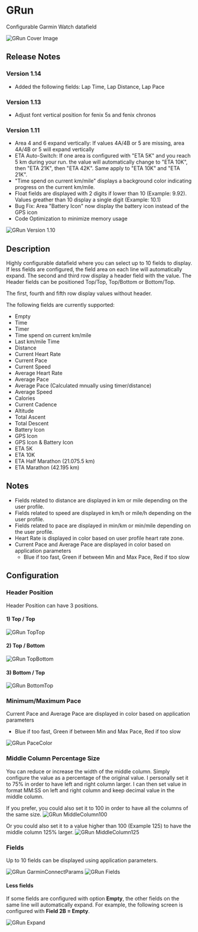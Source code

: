 # GRun
Configurable Garmin Watch datafield

![GRun Cover Image](/doc/GRunWatch.png) 

## Release Notes
### Version 1.14
 - Added the following fields: Lap Time, Lap Distance, Lap Pace
 
### Version 1.13
 - Adjust font vertical position for fenix 5s and fenix chronos

### Version 1.11
 - Area 4 and 6 expand vertically: If values 4A/4B or 5 are missing, area 4A/4B or 5 will expand vertically
 - ETA Auto-Switch: If one area is configured with "ETA 5K" and you reach 5 km during your run. the value will automatically change to "ETA 10K", then "ETA 21K", then "ETA 42K". Same apply to "ETA 10K" and "ETA 21K".
 - "Time spend on current km/mile" displays a background color indicating progress on the current km/mile.
 - Float fields are displayed with 2 digits if lower than 10 (Example: 9.92). Values greather than 10 display a single digit (Example: 10.1)
 - Bug Fix: Area "Battery Icon" now display the battery icon instead of the GPS icon
 - Code Optimization to minimize memory usage
 
 ![GRun Version 1.10](/doc/GRunWatch8.png)

## Description
Highly configurable datafield where you can select up to 10 fields to display. If less fields are configured, the field area on each line will automatically expand.
The second and third row display a header field with the value. The Header fields can be positioned Top/Top, Top/Bottom or Bottom/Top.

The first, fourth and fifth row display values without header.

The following fields are currently supported:
- Empty
- Time
- Timer
- Time spend on current km/mile
- Last km/mile Time
- Distance
- Current Heart Rate
- Current Pace
- Current Speed
- Average Heart Rate
- Average Pace
- Average Pace (Calculated mnually using timer/distance)
- Average Speed
- Calories
- Current Cadence
- Altitude
- Total Ascent
- Total Descent
- Battery Icon
- GPS Icon
- GPS Icon & Battery Icon
- ETA 5K
- ETA 10K
- ETA Half Marathon (21.075.5 km)
- ETA Marathon (42.195 km)

## Notes
- Fields related to distance are displayed in km or mile depending on the user profile.
- Fields related to speed are displayed in km/h or mile/h depending on the user profile.
- Fields related to pace are displayed in min/km or min/mile depending on the user profile.
- Heart Rate is displayed in color based on user profile heart rate zone.
- Current Pace and Average Pace are displayed in color based on application parameters
  - Blue if too fast, Green if between Min and Max Pace, Red if too slow

## Configuration
### Header Position
Header Position can have 3 positions.
#### 1) Top / Top
![GRun TopTop](/doc/GRunWatch2.png)

#### 2) Top / Bottom
![GRun TopBottom](/doc/GRunWatch3.png)
#### 3) Bottom / Top
![GRun BottomTop](/doc/GRunWatch4.png)

### Minimum/Maximum Pace
Current Pace and Average Pace are displayed in color based on application parameters
  - Blue if too fast, Green if between Min and Max Pace, Red if too slow

![GRun PaceColor](/doc/GRunWatch5.png)

### Middle Column Percentage Size
You can reduce or increase the width of the middle column. Simply configure the value as a percentage of the original value. I personally set it to 75% in order to have left and right column larger. I can then set value in format MM:SS on left and right column and keep decimal value in the middle column.

If you prefer, you could also set it to 100 in order to have all the columns of the same size.
![GRun MiddleColumn100](/doc/GRunWatch6.png)

Or you could also set it to a value higher than 100 (Example 125) to have the middle column 125% larger.
![GRun MiddleColumn125](/doc/GRunWatch7.png)

### Fields
Up to 10 fields can be displayed using application parameters.

![GRun GarminConnectParams](/doc/GarminConnectParams.png)
![GRun Fields](/doc/GRunWatchFields.png)

#### Less fields
If some fields are configured with option  **Empty**, the other fields on the same line will automatically expand. For example, the following screen is configured with **Field 2B = Empty**.

![GRun Expand](/doc/GRunWatch1.png)
